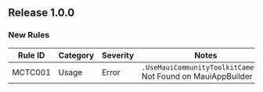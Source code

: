 ﻿## Release 1.0.0

### New Rules

Rule ID | Category | Severity | Notes                                               
--------|----------|----------|-----------------------------------------------------
MCTC001 | Usage    | Error    | `.UseMauiCommunityToolkitCamera()` Not Found on MauiAppBuilder  